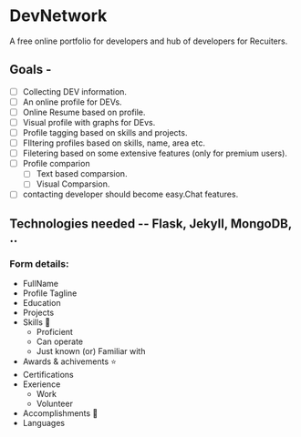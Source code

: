 # DevNetwork
  A free online portfolio for developers and hub of developers for Recuiters.
  
## Goals - 
* [ ] Collecting DEV information.   
* [ ] An online profile for DEVs.   
* [ ] Online Resume based on profile.     
* [ ] Visual profile with graphs for DEvs.     
* [ ] Profile tagging based on skills and projects.       
* [ ] FIltering profiles based on skills, name, area etc.      
* [ ] Filetering based on some extensive features (only for premium users).      
* [ ] Profile comparion       
  * [ ] Text based comparsion.     
  * [ ] Visual Comparsion.      
* [ ] contacting developer should become easy.Chat features.        

## Technologies needed -- Flask, Jekyll, MongoDB, .. 

### Form details:
+ FullName      
+ Profile Tagline     
+ Education
+ Projects
+ Skills  :muscle:
  + Proficient   
  + Can operate    
  + Just known (or) Familiar with    
+ Awards & achivements :star:
+ Certifications
+ Exerience
  - Work     
  - Volunteer
+ Accomplishments :clap:
+ Languages


